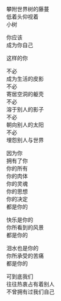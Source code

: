 攀附世界树的藤蔓  
低着头仰视着  
小树  

你应该  
成为你自己  

这样的你  

不必  
成为生活的皮影  
不必  
寄居空洞的躯壳  
不必  
溶于别人的影子  
不必  
朝向别人的太阳  
不必  
埋怨别人与世界  

因为你  
拥有了你  
你的所有  
你的肉体  
你的灵魂  
你的思想  
你的决定  
都是你的  

快乐是你的  
你所看到的风景  
都是你的  

泪水也是你的  
你所承受的苦痛  
都是你的  

可到底我们  
往往热衷占有着别人  
不曾拥有过我们自己  
